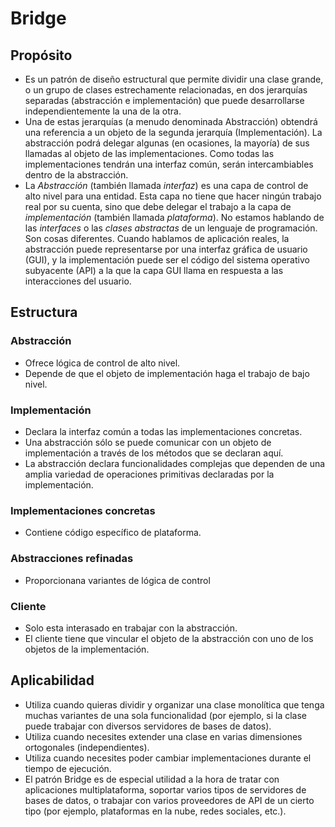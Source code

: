 # Bridge

## Propósito

* Es un patrón de diseño estructural que permite dividir una clase grande, o un grupo de clases estrechamente relacionadas, en dos jerarquías separadas (abstracción e implementación) que puede desarrollarse independientemente la una de la otra.
* Una de estas jerarquías (a menudo denominada Abstracción) obtendrá una  referencia a un objeto de la segunda jerarquía (Implementación). La  abstracción podrá delegar algunas (en ocasiones, la mayoría) de sus  llamadas al objeto de las implementaciones. Como todas las  implementaciones tendrán una interfaz común, serán intercambiables  dentro de la abstracción.
* La *Abstracción* (también llamada *interfaz*) es una capa  de control de alto nivel para una entidad. Esta capa no tiene que hacer  ningún trabajo real por su cuenta, sino que debe delegar el trabajo a la capa de *implementación* (también llamada *plataforma*).  No estamos hablando de las *interfaces* o las *clases abstractas* de un lenguaje de programación. Son cosas diferentes. Cuando hablamos de aplicación reales, la abstracción puede representarse por una interfaz gráfica de usuario (GUI), y la implementación puede  ser el código del sistema operativo subyacente (API) a la que la capa  GUI llama en respuesta a las interacciones del usuario.

## Estructura

### Abstracción

* Ofrece lógica de control de alto nivel.
* Depende de que el objeto de implementación haga el trabajo de bajo nivel.

### Implementación

* Declara la interfaz común a todas las implementaciones concretas.
* Una abstracción sólo se puede comunicar con un objeto de implementación a través de los métodos que se declaran aquí.
* La abstracción declara funcionalidades complejas que dependen de una  amplia variedad de operaciones primitivas declaradas por la  implementación.

### Implementaciones concretas

* Contiene código específico de plataforma.

### Abstracciones refinadas

* Proporcionana variantes de lógica de control

### Cliente

* Solo esta interasado en trabajar con la abstracción.
* El cliente tiene que vincular el objeto de la abstracción con uno de los objetos de la implementación.

## Aplicabilidad

* Utiliza cuando quieras dividir y organizar una clase monolítica que tenga muchas variantes de una sola funcionalidad (por ejemplo, si la clase puede  trabajar con diversos servidores de bases de datos).
* Utiliza cuando necesites extender una clase en varias dimensiones ortogonales (independientes).
* Utiliza cuando necesites poder cambiar implementaciones durante el tiempo de ejecución.
* El patrón Bridge es de especial utilidad a la hora de tratar con  aplicaciones multiplataforma, soportar varios tipos de servidores de  bases de datos, o trabajar con varios proveedores de API de un cierto  tipo (por ejemplo, plataformas en la nube, redes sociales, etc.).